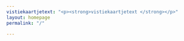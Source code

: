 ```yaml
---
vistiekaartjetext: "<p><strong>vistiekaartjetext </strong></p>"
layout: homepage
permalink: "/"

---
```

